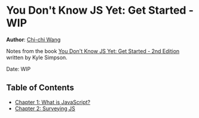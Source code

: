 # You Don't Know JS Yet: Get Started - WIP
**Author**: [Chi-chi Wang](https://github.com/chichiwang)

Notes from the book [You Don't Know JS Yet: Get Started - 2nd Edition](https://github.com/getify/You-Dont-Know-JS/blob/2nd-ed/get-started/README.md) written by Kyle Simpson.

Date: WIP

## Table of Contents
* [Chapter 1: What is JavaScript?](./01/README.md)
* [Chapter 2: Surveying JS](./02/README.md)
